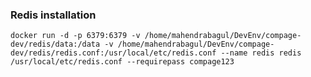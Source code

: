 ### Redis installation

`docker run -d -p 6379:6379 -v /home/mahendrabagul/DevEnv/compage-dev/redis/data:/data -v /home/mahendrabagul/DevEnv/compage-dev/redis/redis.conf:/usr/local/etc/redis.conf --name redis redis /usr/local/etc/redis.conf --requirepass compage123`
